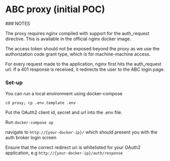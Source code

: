 
# ABC proxy (initial POC) 

### NOTES

The proxy requires nginx compiled with support for the auth_request directive. This is available in the official nginx docker image.

The access token should not be exposed beyond the proxy as we use the authorization code grant type, which is for machine-machine access.

For every request made to the application, nginx first hits the auth_request url. If a 401 response is received, it redirects the user to the ABC login page.

### Set-up

You can run a local environment using docker-compose

`cd proxy; cp .env.template .env`

Put the OAuth2 client id, secret and url into the .env file.

Run `docker-compose up`

navigate to `http://{your-docker-ip}/` which should present you with the auth broker login screen

Ensure that the correct redirect uri is whitelisted for your OAuth2 application, e.g `http://{your-docker-ip}/auth/response`
